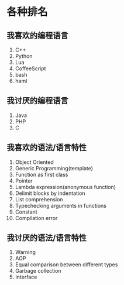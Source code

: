 # 各种排名
## 我喜欢的编程语言

1. C++
2. Python
3. Lua
4. CoffeeScript
5. bash
6. haml

## 我讨厌的编程语言

1. Java
2. PHP
3. C

## 我喜欢的语法/语言特性

1. Object Oriented
2. Generic Programming(template)
3. Function as first class
4. Pointer
5. Lambda expression(anonymous function)
6. Delimit blocks by indentation
7. List comprehension
8. Typechecking arguments in functions
9. Constant
10. Compilation error

## 我讨厌的语法/语言特性

1. Warning
2. AOP
3. Equal comparison between different types
4. Garbage collection
5. Interface
